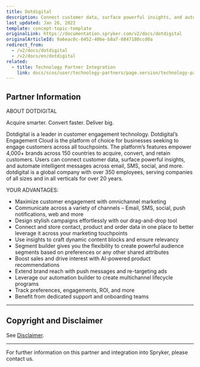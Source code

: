 ```yaml
---
title: Dotdigital
description: Connect customer data, surface powerful insights, and automate intelligent messages across email, SMS, social, and more by integrating Dotdigital into Spryker Commerce OS.
last_updated: Jan 26, 2022
template: concept-topic-template
originalLink: https://documentation.spryker.com/v2/docs/dotdigital
originalArticleId: 9a6eac0c-6452-40be-b8a7-8847180ccd0a
redirect_from:
  - /v2/docs/dotdigital
  - /v2/docs/en/dotdigital
related:
  - title: Technology Partner Integration
    link: docs/scos/user/technology-partners/page.version/technology-partner-integration.html
---
```


## Partner Information

ABOUT DOTDIGITAL

Acquire smarter. Convert faster. Deliver big.

Dotdigital is a leader in customer engagement technology. Dotdigital’s Engagement Cloud is the platform of choice for businesses seeking to engage customers across all touchpoints. The platform’s features empower 4,000+ brands across 150 countries to acquire, convert, and retain customers. Users can connect customer data, surface powerful insights, and automate intelligent messages across email, SMS, social, and more. dotdigital is a global company with over 350 employees, serving companies of all sizes and in all verticals for over 20 years.

YOUR ADVANTAGES:

* Maximize customer engagement with omnichannel marketing
* Communicate across a variety of channels – Email, SMS, social, push notifications, web and more
* Design stylish campaigns effortlessly with our drag-and-drop tool
* Connect and store contact, product and order data in one place to better leverage it across your marketing touchpoints
* Use insights to craft dynamic content blocks and ensure relevancy
* Segment builder gives you the flexibility to create powerful audience segments based on preferences or any other shared attributes
* Boost sales and drive interest with AI-powered product recommendations
* Extend brand reach with push messages and re-targeting ads
* Leverage our automation builder to create multichannel lifecycle programs
* Track preferences, engagements, ROI, and more
* Benefit from dedicated support and onboarding teams

---

## Copyright and Disclaimer

See [Disclaimer](https://github.com/spryker/spryker-documentation).

---
For further information on this partner and integration into Spryker, please contact us.

<div class="hubspot-forms hubspot-forms--docs">
<div class="hubspot-form" id="hubspot-partners-1">
            <div class="script-embed" data-code="
                                            hbspt.forms.create({
				                                portalId: '2770802',
				                                formId: '163e11fb-e833-4638-86ae-a2ca4b929a41',
              	                                onFormReady: function() {
              		                                const hbsptInit = new CustomEvent('hbsptInit', {bubbles: true});
              		                                document.querySelector('#hubspot-partners-1').dispatchEvent(hbsptInit);
              	                                }
				                            });
            "></div>
</div>
</div>

